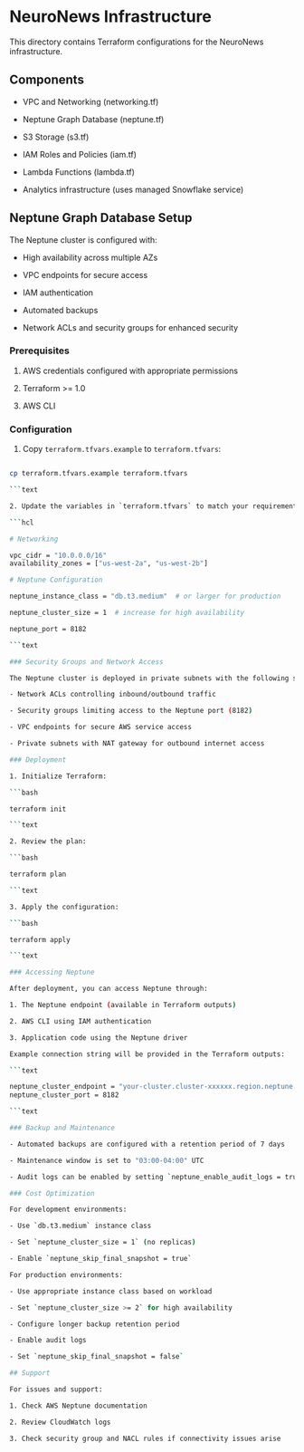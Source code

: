 # NeuroNews Infrastructure

This directory contains Terraform configurations for the NeuroNews infrastructure.

## Components

- VPC and Networking (networking.tf)

- Neptune Graph Database (neptune.tf)

- S3 Storage (s3.tf)

- IAM Roles and Policies (iam.tf)

- Lambda Functions (lambda.tf)

- Analytics infrastructure (uses managed Snowflake service)

## Neptune Graph Database Setup

The Neptune cluster is configured with:

- High availability across multiple AZs

- VPC endpoints for secure access

- IAM authentication

- Automated backups

- Network ACLs and security groups for enhanced security

### Prerequisites

1. AWS credentials configured with appropriate permissions

2. Terraform >= 1.0

3. AWS CLI

### Configuration

1. Copy `terraform.tfvars.example` to `terraform.tfvars`:

```bash

cp terraform.tfvars.example terraform.tfvars

```text

2. Update the variables in `terraform.tfvars` to match your requirements:

```hcl

# Networking

vpc_cidr = "10.0.0.0/16"
availability_zones = ["us-west-2a", "us-west-2b"]

# Neptune Configuration

neptune_instance_class = "db.t3.medium"  # or larger for production

neptune_cluster_size = 1  # increase for high availability

neptune_port = 8182

```text

### Security Groups and Network Access

The Neptune cluster is deployed in private subnets with the following security measures:

- Network ACLs controlling inbound/outbound traffic

- Security groups limiting access to the Neptune port (8182)

- VPC endpoints for secure AWS service access

- Private subnets with NAT gateway for outbound internet access

### Deployment

1. Initialize Terraform:

```bash

terraform init

```text

2. Review the plan:

```bash

terraform plan

```text

3. Apply the configuration:

```bash

terraform apply

```text

### Accessing Neptune

After deployment, you can access Neptune through:

1. The Neptune endpoint (available in Terraform outputs)

2. AWS CLI using IAM authentication

3. Application code using the Neptune driver

Example connection string will be provided in the Terraform outputs:

```text

neptune_cluster_endpoint = "your-cluster.cluster-xxxxxx.region.neptune.amazonaws.com"
neptune_cluster_port = 8182

```text

### Backup and Maintenance

- Automated backups are configured with a retention period of 7 days

- Maintenance window is set to "03:00-04:00" UTC

- Audit logs can be enabled by setting `neptune_enable_audit_logs = true`

### Cost Optimization

For development environments:

- Use `db.t3.medium` instance class

- Set `neptune_cluster_size = 1` (no replicas)

- Enable `neptune_skip_final_snapshot = true`

For production environments:

- Use appropriate instance class based on workload

- Set `neptune_cluster_size >= 2` for high availability

- Configure longer backup retention period

- Enable audit logs

- Set `neptune_skip_final_snapshot = false`

## Support

For issues and support:

1. Check AWS Neptune documentation

2. Review CloudWatch logs

3. Check security group and NACL rules if connectivity issues arise

